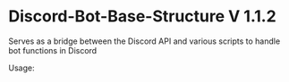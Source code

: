 # Discord-Bot-Base-Structure V 1.1.2
Serves as a bridge between the Discord API and various scripts to handle bot functions in Discord

Usage:

